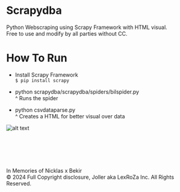 # Scrapydba
Python Webscraping using Scrapy Framework with HTML visual. <br />
Free to use and modify by all parties without CC. <br />

# How To Run <br />
* Install Scrapy Framework <br />
```$ pip install scrapy```

* python scrapydba/scrapydba/spiders/bilspider.py <br />
^ Runs the spider

* python csvdataparse.py <br />
^ Creates a HTML for better visual over data

![alt text](image.png)

<br />
<br />
<br />
<br />

In Memories of Nicklas x Bekir <br />
© 2024 Full Copyright disclosure, Joller aka LexRoZa Inc. All Rights Reserved. 
